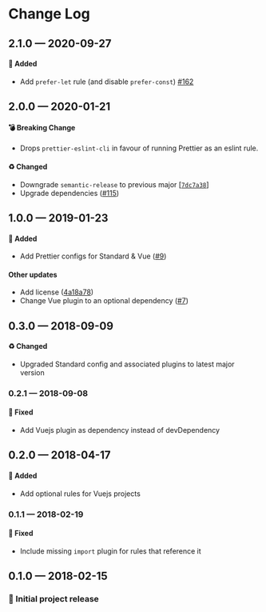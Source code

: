 # Change Log

## 2.1.0 — 2020-09-27

#### 🎁 Added

-   Add `prefer-let` rule (and disable `prefer-const`) [#162](https://github.com/stormwarning/zazen-eslint-config/pull/162)

## 2.0.0 — 2020-01-21

#### 💣 Breaking Change

-   Drops `prettier-eslint-cli` in favour of running Prettier as an
    eslint rule.

#### ♻️ Changed

-   Downgrade `semantic-release` to previous major [[`7dc7a38`](https://github.com/stormwarning/zazen-eslint-config/commit/7dc7a38)]
-   Upgrade dependencies ([#115](https://github.com/stormwarning/zazen-eslint-config/issues/115))

## 1.0.0 — 2019-01-23

#### 🎁 Added

-   Add Prettier configs for Standard & Vue ([#9](https://github.com/stormwarning/zazen-eslint-config/issues/9))

#### Other updates

-   Add license ([4a18a78](https://github.com/stormwarning/zazen-eslint-config/commit/4a18a78))
-   Change Vue plugin to an optional dependency ([#7](https://github.com/stormwarning/zazen-eslint-config/issues/7))

## 0.3.0 — 2018-09-09

#### ♻️ Changed

-   Upgraded Standard config and associated plugins to latest major version

### 0.2.1 — 2018-09-08

#### 🐛 Fixed

-   Add Vuejs plugin as dependency instead of devDependency

## 0.2.0 — 2018-04-17

#### 🎁 Added

-   Add optional rules for Vuejs projects

### 0.1.1 — 2018-02-19

#### 🐛 Fixed

-   Include missing `import` plugin for rules that reference it

## 0.1.0 — 2018-02-15

### 🎉 Initial project release
